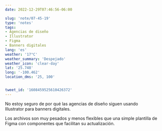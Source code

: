 ```yaml
---
date: 2022-12-29T07:46:56-06:00

slug: 'note/07-45-19'
type: 'notes'
tags:
- Agencias de diseño
- Illustrator
- Figma
- Banners digitales
lang: 'es'
weather: '17°C'
weather_summary: 'Despejado'
weather_icon: 'clear-day'
lat: '25.748'
long: '-100.462'
location_dms: '25, 100'


tweet_id: '1608459525610426372'
---
```

No estoy seguro de por qué las agencias de diseño siguen usando Illustrator para banners digitales.

Los archivos son muy pesados y menos flexibles que una simple plantilla de Figma con componentes que facilitan su actualización.